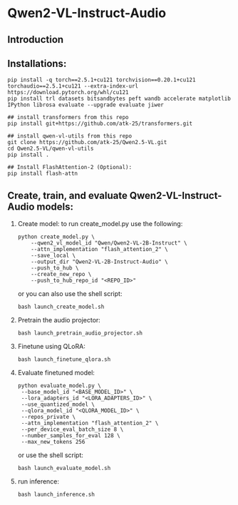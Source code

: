 # Qwen2-VL-Instruct-Audio

## Introduction

## Installations:
```
pip install -q torch==2.5.1+cu121 torchvision==0.20.1+cu121 torchaudio==2.5.1+cu121 --extra-index-url https://download.pytorch.org/whl/cu121
pip install trl datasets bitsandbytes peft wandb accelerate matplotlib IPython librosa evaluate --upgrade evaluate jiwer
```
```
## install transformers from this repo
pip install git+https://github.com/atk-25/transformers.git
```
```
## install qwen-vl-utils from this repo
git clone https://github.com/atk-25/Qwen2.5-VL.git
cd Qwen2.5-VL/qwen-vl-utils
pip install .
```
```
## Install FlashAttention-2 (Optional):
pip install flash-attn
```

## Create, train, and evaluate Qwen2-VL-Instruct-Audio models:
1. Create model: to run create_model.py use the following:
   ```
   python create_model.py \
       --qwen2_vl_model_id "Qwen/Qwen2-VL-2B-Instruct" \
       --attn_implementation "flash_attention_2" \
       --save_local \
       --output_dir "Qwen2-VL-2B-Instruct-Audio" \
       --push_to_hub \
       --create_new_repo \
       --push_to_hub_repo_id "<REPO_ID>"
   ```
   or you can also use the shell script:
   ```
   bash launch_create_model.sh
   ```
3. Pretrain the audio projector:
   ```
   bash launch_pretrain_audio_projector.sh
   ```
4. Finetune using QLoRA:
   ```
   bash launch_finetune_qlora.sh
   ```
6. Evaluate finetuned model:
   ```
   python evaluate_model.py \
    --base_model_id "<BASE_MODEL_ID>" \
    --lora_adapters_id "<LORA_ADAPTERS_ID>" \
    --use_quantized_model \
    --qlora_model_id "<QLORA_MODEL_ID>" \
    --repos_private \
    --attn_implementation "flash_attention_2" \
    --per_device_eval_batch_size 8 \
    --number_samples_for_eval 128 \
    --max_new_tokens 256
   ```
   or use the shell script:
   ```
   bash launch_evaluate_model.sh
   ```
8. run inference:
   ```
   bash launch_inference.sh
   ```
